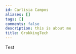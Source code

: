 ```yaml
---
id: Carlisia Campos
aliases: []
tags: []
comments: false
description: this is about me
title: GrokkingTech
---
```


Test
